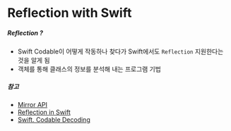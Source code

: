 # Reflection with Swift

##### Reflection ?
- Swift Codable이 어떻게 작동하나 찾다가 Swift에서도 `Reflection` 지원한다는 것을 알게 됨
- 객체를 통해 클래스의 정보를 분석해 내는 프로그램 기법

##### 참고
- [Mirror API](https://developer.apple.com/documentation/swift/mirror)
- [Reflection in Swift](https://medium.com/@swiftthesorrow/reflection-in-swift-958824116b07)
- [Swift. Codable Decoding](https://soulpark.wordpress.com/2012/09/03/objective_c_introspection/)
